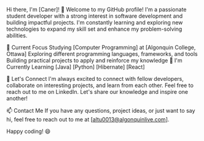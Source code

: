 Hi there, I'm [Caner]! 👋
Welcome to my GitHub profile! I'm a passionate student developer with a strong interest in software development and building impactful projects. I'm constantly learning and exploring new technologies to expand my skill set and enhance my problem-solving abilities.

🔭 Current Focus
Studying [Computer Programming] at [Algonquin College, Ottawa]
Exploring different programming languages, frameworks, and tools
Building practical projects to apply and reinforce my knowledge
🌱 I'm Currently Learning
[Java]
[Python]
[Hibernate]
[React]

👯 Let's Connect
I'm always excited to connect with fellow developers, collaborate on interesting projects, and learn from each other. Feel free to reach out to me on LinkedIn. Let's share our knowledge and inspire one another!

📫 Contact Me
If you have any questions, project ideas, or just want to say hi, feel free to reach out to me at [altu0013@algonquinlive.com].

Happy coding! 😄

